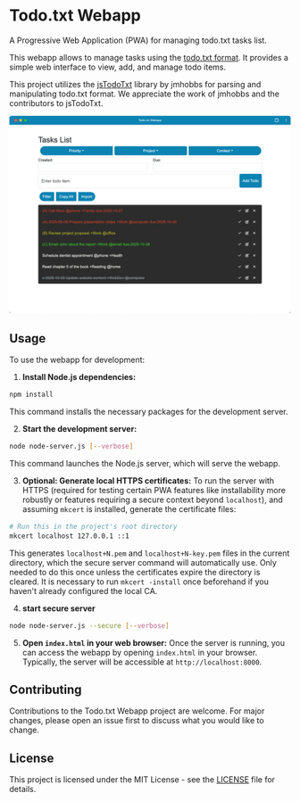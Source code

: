 # Todo.txt Webapp

A Progressive Web Application (PWA) for managing todo.txt tasks list.

This webapp allows to manage tasks using the [todo.txt format](https://github.com/todotxt/todo.txt). It provides a simple web interface to view, add, and manage todo items.

This project utilizes the [jsTodoTxt](https://github.com/jmhobbs/jsTodoTxt) library by jmhobbs for parsing and manipulating todo.txt format. We appreciate the work of jmhobbs and the contributors to jsTodoTxt.


![Todo.txt Webapp](screenshots/app_desktop.png)

## Usage

To use the webapp for development:

1. **Install Node.js dependencies:**

```bash
npm install
```
This command installs the necessary packages for the development server.

2. **Start the development server:**
```bash
node node-server.js [--verbose]
```
This command launches the Node.js server, which will serve the webapp.


3. **Optional: Generate local HTTPS certificates:**
To run the server with HTTPS (required for testing certain PWA features like installability more robustly or features requiring a secure context beyond `localhost`), and assuming `mkcert` is installed, generate the certificate files:
```bash
# Run this in the project's root directory
mkcert localhost 127.0.0.1 ::1
```
This generates `localhost+N.pem` and `localhost+N-key.pem` files in the current directory, which the secure server command will automatically use. Only needed to do this once unless the certificates expire the directory is cleared. It is necessary to run `mkcert -install` once beforehand if you haven't already configured the local CA.

4. **start secure server**
```bash
node node-server.js --secure [--verbose]
```

5. **Open `index.html` in your web browser:**
Once the server is running, you can access the webapp by opening `index.html` in your browser. Typically, the server will be accessible at `http://localhost:8000`.

## Contributing

Contributions to the Todo.txt Webapp project are welcome. For major changes, please open an issue first to discuss what you would like to change.

## License

This project is licensed under the MIT License - see the [LICENSE](LICENSE) file for details.
